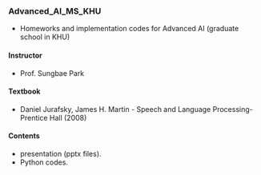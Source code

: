 ### Advanced_AI_MS_KHU
  
- Homeworks and implementation codes for Advanced AI (graduate school in KHU)

#### Instructor
- Prof. Sungbae Park

#### Textbook  
- Daniel Jurafsky, James H. Martin - Speech and Language Processing-Prentice Hall (2008)
  
#### Contents
- presentation (pptx files).
- Python codes.
